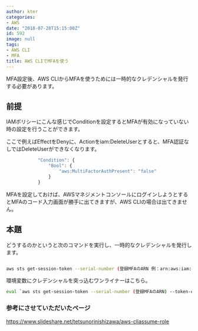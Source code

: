 ```yaml
---
author: kter
categories:
- AWS
date: "2018-07-28T15:15:00Z"
id: 592
image: null
tags:
- AWS CLI
- MFA
title: AWS CLIでMFAを使う
---
```

MFA設定後、AWS CLIからMFAを使うためには一時的なクレデンシャルを発行する必要があります。

## 前提

IAMポリシーにこんな感じでConditionを設定するとMFAが有効になっていない時の設定を行うことができます。

ここで例えばEffectをDenyに、Actionをiam:DeleteUserとすると、MFA認証なしではDeleteUserができなくなります。

```js
            "Condition": {
                "Bool": {
                    "aws:MultiFactorAuthPresent": "false"
                }
            }
```

MFAを設定しておけば、AWSマネジメントコンソールにログインしようとするとMFAのコード入力画面が勝手に出てきますが、AWS CLIの場合は出てきません。

## 本題

どうするのかというと次のコマンドを実行し、一時的なクレデンシャルを発行します。

```bash

aws sts get-session-token --serial-number (登録MFAのARN 例：arn:aws:iam::500000000:mfa/kter) --token-code (MFAコード)
```

環境変数にクレデンシャルを突っ込むワンライナーはこちら。

```bash
eval `aws sts get-session-token --serial-number (登録MFAのARN) --token-code (MFAコード) | awk ' $1 == "\"AccessKeyId\":" { gsub(/\"/,""); gsub(/,/,""); print "export AWS_ACCESS_KEY_ID="$2 } $1 == "\"SecretAccessKey\":" { gsub(/\"/,""); gsub(/,/,""); print "export AWS_SECRET_ACCESS_KEY="$2 } $1 == "\"SessionToken\":" { gsub(/\"/,""); gsub(/,/,""); print "export AWS_SESSION_TOKEN="$2 } '`
```

### 参考にさせていただいたページ

https://www.slideshare.net/tetsunorinishizawa/aws-cliassume-role


